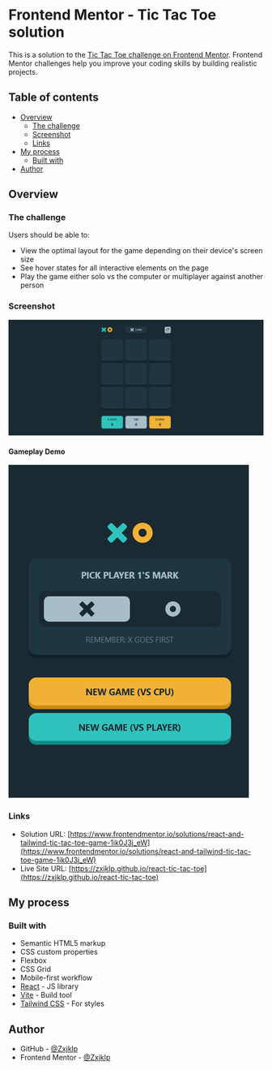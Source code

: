 # Frontend Mentor - Tic Tac Toe solution

This is a solution to the [Tic Tac Toe challenge on Frontend Mentor](https://www.frontendmentor.io/challenges/tic-tac-toe-game-Re7ZF_E2v). Frontend Mentor challenges help you improve your coding skills by building realistic projects.

## Table of contents

- [Overview](#overview)
  - [The challenge](#the-challenge)
  - [Screenshot](#screenshot)
  - [Links](#links)
- [My process](#my-process)
  - [Built with](#built-with)
- [Author](#author)

## Overview

### The challenge

Users should be able to:

- View the optimal layout for the game depending on their device's screen size
- See hover states for all interactive elements on the page
- Play the game either solo vs the computer or multiplayer against another person

### Screenshot

![Desktop Screenshot](./screenshots/desktop-screenshot.png)

#### Gameplay Demo

![Gameplay Demo](./screenshots/gameplay-demo.gif)

### Links

- Solution URL: [https://www.frontendmentor.io/solutions/react-and-tailwind-tic-tac-toe-game-1ik0J3j_eW](https://www.frontendmentor.io/solutions/react-and-tailwind-tic-tac-toe-game-1ik0J3j_eW)
- Live Site URL: [https://zxjklp.github.io/react-tic-tac-toe](https://zxjklp.github.io/react-tic-tac-toe)

## My process

### Built with

- Semantic HTML5 markup
- CSS custom properties
- Flexbox
- CSS Grid
- Mobile-first workflow
- [React](https://reactjs.org/) - JS library
- [Vite](https://vitejs.dev/) - Build tool
- [Tailwind CSS](https://tailwindcss.com/docs/installation/using-vite) - For styles

## Author

- GitHub - [@Zxjklp](https://github.com/Zxjklp)
- Frontend Mentor - [@Zxjklp](https://www.frontendmentor.io/profile/Zxjklp)
